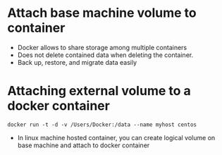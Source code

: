 # Attach base machine volume to container
- Docker allows to share storage among multiple containers
- Does not delete contained data when deleting the container.
- Back up, restore, and migrate data easily

# Attaching external volume to a docker container
  `docker run -t -d -v /Users/Docker:/data --name myhost centos`
- In linux machine hosted container, you can create logical volume on base machine and attach to docker container
